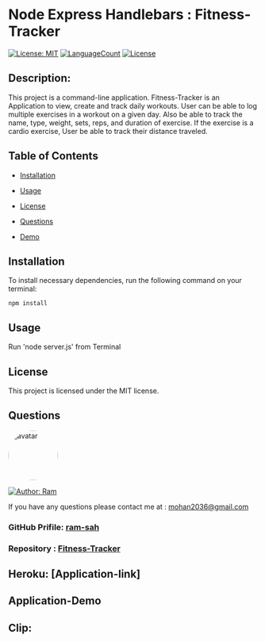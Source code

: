 # Node Express Handlebars : Fitness-Tracker

[![License: MIT](https://img.shields.io/badge/License-MIT-green.svg)](https://opensource.org/licenses/MIT)
[![LanguageCount](https://img.shields.io/github/languages/count/ram-sah/Fitness-Tracker)](https://github.com/ram-sah/Fitness-Tracker)
[![License](https://img.shields.io/github/repo-size/ram-sah/Fitness-Tracker?logo=gitHub)](https://github.com/ram-sah/Fitness-Tracker)

## Description: 

This project is a command-line application. Fitness-Tracker is an Application to view, create and track daily workouts. User can be able to log multiple exercises in a workout on a given day. Also be able to track the name, type, weight, sets, reps, and duration of exercise. If the exercise is a cardio exercise, User be able to track their distance traveled.
         
## Table of Contents
       
* [Installation](#installation)
            
* [Usage](#usage)
            
* [License](#license)
            
* [Questions](#Questions)

* [Demo](#Application-Demo)
         
## Installation
            
To install necessary dependencies, run the following command on your terminal:
            
```
npm install
```
        
## Usage
            
Run 'node server.js' from Terminal

## License 
            
This project is licensed under the MIT license.

## Questions
            
<img src="https://github.com/ram-sah.png" alt="avatar" style="border-radius: 50px" width="100" />

[![Author: Ram](https://img.shields.io/badge/Author-RamSah-red.svg)](https://github.com/ram-sah)  
       
If you have any questions please contact me at : mohan2036@gmail.com
### GitHub Prifile: [ram-sah](https://github.com/ram-sah) 
### Repository : [Fitness-Tracker](https://github.com/ram-sah/Fitness-Tracker)

## Heroku: [Application-link]

## Application-Demo 



## Clip: 


